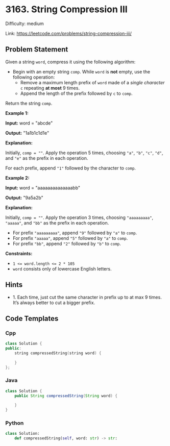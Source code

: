 # 3163. String Compression III

Difficulty: medium

Link: https://leetcode.com/problems/string-compression-iii/

## Problem Statement

Given a string `word`, compress it using the following algorithm:

* Begin with an empty string `comp`. While `word` is **not** empty, use the following operation:
	+ Remove a maximum length prefix of `word` made of a *single character* `c` repeating **at most** 9 times.
	+ Append the length of the prefix followed by `c` to `comp`.

Return the string `comp`.

**Example 1:**

**Input:** word \= "abcde"

**Output:** "1a1b1c1d1e"

**Explanation:**

Initially, `comp = ""`. Apply the operation 5 times, choosing `"a"`, `"b"`, `"c"`, `"d"`, and `"e"` as the prefix in each operation.

For each prefix, append `"1"` followed by the character to `comp`.

**Example 2:**

**Input:** word \= "aaaaaaaaaaaaaabb"

**Output:** "9a5a2b"

**Explanation:**

Initially, `comp = ""`. Apply the operation 3 times, choosing `"aaaaaaaaa"`, `"aaaaa"`, and `"bb"` as the prefix in each operation.

* For prefix `"aaaaaaaaa"`, append `"9"` followed by `"a"` to `comp`.
* For prefix `"aaaaa"`, append `"5"` followed by `"a"` to `comp`.
* For prefix `"bb"`, append `"2"` followed by `"b"` to `comp`.

**Constraints:**

* `1 <= word.length <= 2 * 105`
* `word` consists only of lowercase English letters.

## Hints

- 1\. Each time, just cut the same character in prefix up to at max 9 times. It’s always better to cut a bigger prefix.

## Code Templates

### Cpp
```cpp
class Solution {
public:
    string compressedString(string word) {
        
    }
};
```

### Java
```java
class Solution {
    public String compressedString(String word) {
        
    }
}
```

### Python
```python
class Solution:
    def compressedString(self, word: str) -> str:
        
```

